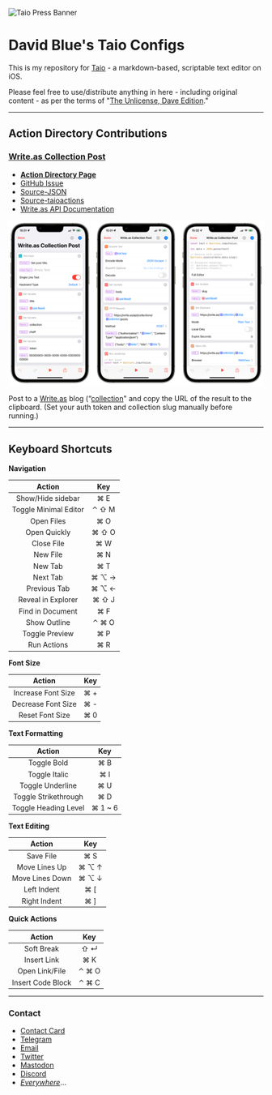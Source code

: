 ![Taio Press Banner](https://gitlab.com/DavidBlue/taio/uploads/937724e07126d454d293d92a405cd587/B6A04BDB-F2E4-45B6-965B-5951FFD49E27.PNG)

# David Blue's Taio Configs

This is my repository for [Taio](https://apps.apple.com/us/app/taio-markdown-text-actions/id1527036273) - a markdown-based, scriptable text editor on iOS. 

Please feel free to use/distribute anything in here - including original content - as per the terms of "[The Unlicense, Dave Edition](https://github.com/extratone/drafts/blob/main/LICENSE.md)."

---

## Action Directory Contributions

### [Write.as Collection Post](https://actions.taio.app/#/service?id=writeas-collection-post)

- [**Action Directory Page**](https://actions.taio.app/#/service?id=writeas-collection-post)
- [GitHub Issue](https://github.com/extratone/taio/issues/5)
- [Source-JSON](https://github.com/extratone/taio/blob/main/actions/WriteasCollectionPost.json)
- [Source-taioactions](https://github.com/extratone/taio/blob/main/actions/WriteasCollectionPost.taioactions)
- [Write.as API Documentation](https://developers.write.as/docs/api/#publish-a-collection-post)

![Action Steps](https://github.com/extratone/taio/blob/main/images/22BF7895-8D95-48B4-BE41-A4A1B43E9EC8.png?raw=true)

Post to a [Write.as](https://write.as/join/4bqc8482) blog (“[collection](https://developers.write.as/docs/api/#publish-a-collection-post)" and copy the URL of the result to the clipboard. (Set your auth token and collection slug manually before running.)

---

## Keyboard Shortcuts

**Navigation**

| Action                | Key   |
|:---------------------:|:-----:|
| Show/Hide sidebar     | ⌘ E   |
| Toggle Minimal Editor | ⌃ ⇧ M |
| Open Files            | ⌘ O   |
| Open Quickly          | ⌘ ⇧ O |
| Close File            | ⌘ W   |
| New File              | ⌘ N   |
| New Tab               | ⌘ T   |
| Next Tab              | ⌘ ⌥ → |
| Previous Tab          | ⌘ ⌥ ← |
| Reveal in Explorer    | ⌘ ⇧ J |
| Find in Document      | ⌘ F   |
| Show Outline          | ⌃ ⌘ O |
| Toggle Preview        | ⌘ P   |
| Run Actions           | ⌘ R   |

**Font Size**

| Action             | Key |
|:------------------:|:---:|
| Increase Font Size | ⌘ + |
| Decrease Font Size | ⌘ - |
| Reset Font Size    | ⌘ 0 |

**Text Formatting**

| Action               | Key     |
|:--------------------:|:-------:|
| Toggle Bold          | ⌘ B     |
| Toggle Italic        | ⌘ I     |
| Toggle Underline     | ⌘ U     |
| Toggle Strikethrough | ⌘ D     |
| Toggle Heading Level | ⌘ 1 ~ 6 |

**Text Editing**

| Action          | Key   |
|:---------------:|:-----:|
| Save File       | ⌘ S   |
| Move Lines Up   | ⌘ ⌥ ↑ |
| Move Lines Down | ⌘ ⌥ ↓ |
| Left Indent     | ⌘ [   |
| Right Indent    | ⌘ ]   |

**Quick Actions**

| Action            | Key   |
|:-----------------:|:-----:|
| Soft Break        | ⇧ ↵   |
| Insert Link       | ⌘ K   |
| Open Link/File    | ⌃ ⌘ O |
| Insert Code Block | ⌃ ⌘ C |

---

### Contact

* [Contact Card](https://davidblue.wtf/db.vcf)
* [Telegram](https://t.me/extratone)
* [Email](mailto:davidblue@extratone.com) 
* [Twitter](https://twitter.com/NeoYokel)
* [Mastodon](https://mastodon.social/@DavidBlue)
* [Discord](https://discord.gg/0b9KQUKP858b0iZF)
* [*Everywhere*](https://raindrop.io/davidblue/social-directory-21059174)...

